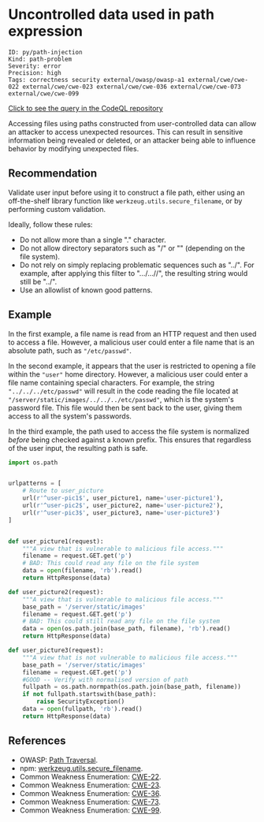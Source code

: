 # Uncontrolled data used in path expression

```
ID: py/path-injection
Kind: path-problem
Severity: error
Precision: high
Tags: correctness security external/owasp/owasp-a1 external/cwe/cwe-022 external/cwe/cwe-023 external/cwe/cwe-036 external/cwe/cwe-073 external/cwe/cwe-099

```
[Click to see the query in the CodeQL repository](https://github.com/github/codeql/tree/main/python/ql/src/Security/CWE-022/PathInjection.ql)

Accessing files using paths constructed from user-controlled data can allow an attacker to access unexpected resources. This can result in sensitive information being revealed or deleted, or an attacker being able to influence behavior by modifying unexpected files.


## Recommendation
Validate user input before using it to construct a file path, either using an off-the-shelf library function like `werkzeug.utils.secure_filename`, or by performing custom validation.

Ideally, follow these rules:

* Do not allow more than a single "." character.
* Do not allow directory separators such as "/" or "\" (depending on the file system).
* Do not rely on simply replacing problematic sequences such as "../". For example, after applying this filter to ".../...//", the resulting string would still be "../".
* Use an allowlist of known good patterns.

## Example
In the first example, a file name is read from an HTTP request and then used to access a file. However, a malicious user could enter a file name that is an absolute path, such as `"/etc/passwd"`.

In the second example, it appears that the user is restricted to opening a file within the `"user"` home directory. However, a malicious user could enter a file name containing special characters. For example, the string `"../../../etc/passwd"` will result in the code reading the file located at `"/server/static/images/../../../etc/passwd"`, which is the system's password file. This file would then be sent back to the user, giving them access to all the system's passwords.

In the third example, the path used to access the file system is normalized *before* being checked against a known prefix. This ensures that regardless of the user input, the resulting path is safe.


```python
import os.path


urlpatterns = [
    # Route to user_picture
    url(r'^user-pic1$', user_picture1, name='user-picture1'),
    url(r'^user-pic2$', user_picture2, name='user-picture2'),
    url(r'^user-pic3$', user_picture3, name='user-picture3')
]


def user_picture1(request):
    """A view that is vulnerable to malicious file access."""
    filename = request.GET.get('p')
    # BAD: This could read any file on the file system
    data = open(filename, 'rb').read()
    return HttpResponse(data)

def user_picture2(request):
    """A view that is vulnerable to malicious file access."""
    base_path = '/server/static/images'
    filename = request.GET.get('p')
    # BAD: This could still read any file on the file system
    data = open(os.path.join(base_path, filename), 'rb').read()
    return HttpResponse(data)

def user_picture3(request):
    """A view that is not vulnerable to malicious file access."""
    base_path = '/server/static/images'
    filename = request.GET.get('p')
    #GOOD -- Verify with normalised version of path
    fullpath = os.path.normpath(os.path.join(base_path, filename))
    if not fullpath.startswith(base_path):
        raise SecurityException()
    data = open(fullpath, 'rb').read()
    return HttpResponse(data)

```

## References
* OWASP: [Path Traversal](https://www.owasp.org/index.php/Path_traversal).
* npm: [werkzeug.utils.secure_filename](http://werkzeug.pocoo.org/docs/utils/#werkzeug.utils.secure_filename).
* Common Weakness Enumeration: [CWE-22](https://cwe.mitre.org/data/definitions/22.html).
* Common Weakness Enumeration: [CWE-23](https://cwe.mitre.org/data/definitions/23.html).
* Common Weakness Enumeration: [CWE-36](https://cwe.mitre.org/data/definitions/36.html).
* Common Weakness Enumeration: [CWE-73](https://cwe.mitre.org/data/definitions/73.html).
* Common Weakness Enumeration: [CWE-99](https://cwe.mitre.org/data/definitions/99.html).